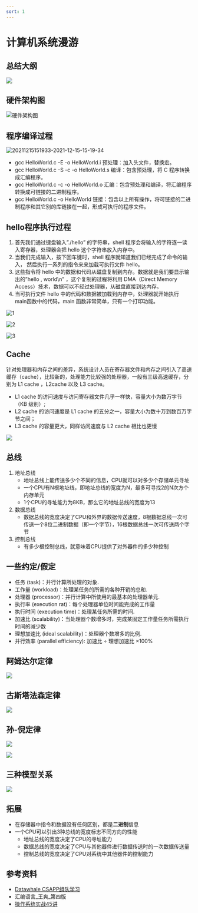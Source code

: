```yaml
---
sort: 1
---
```


# 计算机系统漫游

## 总结大纲
![](https://cdn.jsdelivr.net/gh/ironartisan/picRepo/%E8%AE%A1%E7%AE%97%E6%9C%BA%E7%B3%BB%E7%BB%9F%E6%BC%AB%E6%B8%B87.png)
## 硬件架构图
![硬件架构图](https://cdn.jsdelivr.net/gh/ironartisan/picRepo/%E7%A1%AC%E4%BB%B6%E6%9E%B6%E6%9E%84%E5%9B%BE.png)

## 程序编译过程
![20211215151933-2021-12-15-15-19-34](https://cdn.jsdelivr.net/gh/ironartisan/picRepo/20211215151933-2021-12-15-15-19-34.png)
* gcc HelloWorld.c -E -o HelloWorld.i 预处理：加入头文件，替换宏。
* gcc HelloWorld.c -S -c -o HelloWorld.s 编译：包含预处理，将 C 程序转换成汇编程序。
* gcc HelloWorld.c -c -o HelloWorld.o 汇编：包含预处理和编译，将汇编程序转换成可链接的二进制程序。
* gcc HelloWorld.c -o HelloWorld 链接：包含以上所有操作，将可链接的二进制程序和其它别的库链接在一起，形成可执行的程序文件。

## hello程序执行过程
1. 首先我们通过键盘输入”./hello” 的字符串，shell 程序会将输入的字符逐一读入寄存器，处理器会把 hello 这个字符串放入内存中。
2. 当我们完成输入，按下回车键时，shell 程序就知道我们已经完成了命令的输入，
然后执行一系列的指令来来加载可执行文件 hello。
3. 这些指令将 hello 中的数据和代码从磁盘复制到内存。数据就是我们要显示输出的”hello , world\n” ，这个复制的过程将利用 DMA（Direct Memory Access）技术，数据可以不经过处理器，从磁盘直接到达内存。
4. 当可执行文件 hello 中的代码和数据被加载到内存中，处理器就开始执行 main函数中的代码，main 函数非常简单，只有一个打印功能。

![1](https://cdn.jsdelivr.net/gh/ironartisan/picRepo/20211212171906.png)

![2](https://cdn.jsdelivr.net/gh/ironartisan/picRepo/20211212171933.png)

![3](https://cdn.jsdelivr.net/gh/ironartisan/picRepo/20211212171953.png)

## Cache
针对处理器和内存之间的差异，系统设计人员在寄存器文件和内存之间引入了高速缓存（cache），比较新的，处理能力比较强的处理器，一般有三级高速缓存，分别为 L1 cache ，L2cache 以及 L3 cache。
* L1 cache 的访问速度与访问寄存器文件几乎一样快，容量大小为数万字节（KB 级别）;
* L2 cache 的访问速度是 L1 cache 的五分之一，容量大小为数十万到数百万字节之间；
* L3 cache 的容量更大，同样访问速度与 L2 cache 相比也更慢
  
![](https://cdn.jsdelivr.net/gh/ironartisan/picRepo/20211213102846.png)
## 总线
1. 地址总线
    * 地址总线上能传送多少个不同的信息，CPU就可以对多少个存储单元寻址
    * 一个CPU有N根地址线，即地址总线的宽度为N，最多可寻找2的N次方个内存单元
    * 1个CPU的寻址能力为8KB，那么它的地址总线的宽度为13
2. 数据总线
   * 数据总线的宽度决定了CPU和外界的数据传送速度，8根数据总线一次可传送一个8位二进制数据（即一个字节），16根数据总线一次可传送两个字节  
3. 控制总线
   * 有多少根控制总线，就意味着CPU提供了对外器件的多少种控制

## 一些约定/假定
* 任务 (task)：并行计算所处理的对象.
* 工作量 (workload)：处理某任务的所需的各种开销的总和.
* 处理器 (processor)：并行计算中所使用的最基本的处理器单元.
* 执行率 (execution rat)：每个处理器单位时间能完成的工作量
* 执行时间 (execution time)：处理某任务所需的时间.
* 加速比 (scalability)：当处理器个数增多时，完成某固定工作量任务所需执行时间的减少数
* 理想加速比 (ideal scalability)：处理器个数增多的比例.
* 并行效率 (parallel efficiency): 加速比 ÷ 理想加速比 ×100%
## 阿姆达尔定律
![](https://cdn.jsdelivr.net/gh/ironartisan/picRepo/20211213094519.png)


## 古斯塔法森定律
![](https://cdn.jsdelivr.net/gh/ironartisan/picRepo/20211213094628.png)

## 孙-倪定律
![](https://cdn.jsdelivr.net/gh/ironartisan/picRepo/20211213094742.png)

![](https://cdn.jsdelivr.net/gh/ironartisan/picRepo/20211213094816.png)

## 三种模型关系
![](https://cdn.jsdelivr.net/gh/ironartisan/picRepo/20211213094906.png)

## 拓展
* 在存储器中指令和数据没有任何区别，都是**二进制**信息
* 一个CPU可以引出3种总线的宽度标志不同方向的性能
  * 地址总线的宽度决定了CPU的寻址能力
  * 数据总线的宽度决定了CPU与其他器件进行数据传送时的一次数据传送量
  * 控制总线的宽度决定了CPU对系统中其他器件的控制能力

## 参考资料
* [Datawhale CSAPP组队学习](https://github.com/datawhalechina/team-learning-program/blob/master/ComputerSystems/README.md)
* 汇编语言_王爽_第四版
* [操作系统实战45讲](https://time.geekbang.org/column/article/369457)